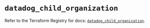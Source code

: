 # `datadog_child_organization`

Refer to the Terraform Registry for docs: [`datadog_child_organization`](https://registry.terraform.io/providers/datadog/datadog/3.74.0/docs/resources/child_organization).
